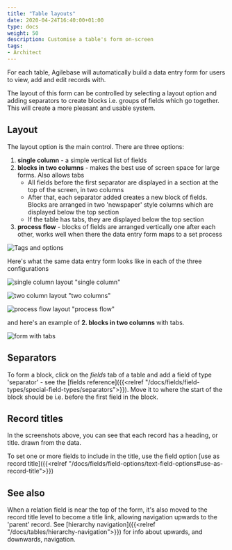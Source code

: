 ```yaml
---
title: "Table layouts"
date: 2020-04-24T16:40:00+01:00
type: docs
weight: 50
description: Customise a table's form on-screen
tags:
- Architect
---
```

For each table, Agilebase will automatically build a data entry form for users to view, add and edit records with.

The layout of this form can be controlled by selecting a layout option and adding separators to create blocks i.e. groups of fields which go together. This will create a more pleasant and usable system.

## Layout
The layout option is the main control. There are three options:
1. **single column** - a simple vertical list of fields
2. **blocks in two columns** - makes the best use of screen space for large forms. Also allows tabs
    - All fields before the first separator are displayed in a section at the top of the screen, in two columns
    - After that, each separator added creates a new block of fields. Blocks are arranged in two 'newspaper' style columns which are displayed below the top section
    - If the table has tabs, they are displayed below the top section
3. **process flow** - blocks of fields are arranged vertically one after each other, works well when there the data entry form maps to a set process

![Tags and options](/tags-and-options.png)

Here's what the same data entry form looks like in each of the three configurations

![single column layout](/layout-single.png) "single column"

![two column layout](/layout-two-columns.png) "two columns"

![process flow layout](/layout-process.png) "process flow"

and here's an example of **2. blocks in two columns** with tabs.

![form with tabs](/layout-tabs.png)

## Separators
To form a block, click on the _fields_ tab of a table and add a field of type 'separator' - see the [fields reference]({{<relref "/docs/fields/field-types/special-field-types/separators">}}). Move it to where the start of the block should be i.e. before the first field in the block.

## Record titles
In the screenshots above, you can see that each record has a heading, or title. drawn from the data.

To set one or more fields to include in the title, use the field option [use as record title]({{<relref "/docs/fields/field-options/text-field-options#use-as-record-title">}})

## See also
When a relation field is near the top of the form, it's also moved to the record title level to become a title link, allowing navigation upwards to the 'parent' record. See [hierarchy navigation]({{<relref "/docs/tables/hierarchy-navigation">}}) for info about upwards, and downwards, navigation.






